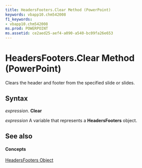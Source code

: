 ```yaml
---
title: HeadersFooters.Clear Method (PowerPoint)
keywords: vbapp10.chm542008
f1_keywords:
- vbapp10.chm542008
ms.prod: POWERPOINT
ms.assetid: ce2aed25-aef4-a090-a540-bc09fa26e653
---
```



# HeadersFooters.Clear Method (PowerPoint)

Clears the header and footer from the specified slide or slides.


## Syntax

 _expression_. **Clear**

 _expression_ A variable that represents a **HeadersFooters** object.


## See also


#### Concepts


[HeadersFooters Object](headersfooters-object-powerpoint.md)

